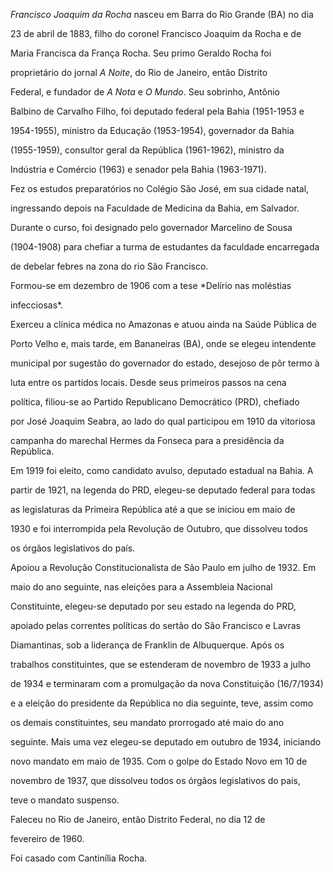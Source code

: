 

*Francisco Joaquim da Rocha* nasceu em Barra do Rio Grande (BA) no dia

23 de abril de 1883, filho do coronel Francisco Joaquim da Rocha e de

Maria Francisca da França Rocha. Seu primo Geraldo Rocha foi

proprietário do jornal *A Noite*, do Rio de Janeiro, então Distrito

Federal, e fundador de *A Nota* e *O Mundo*. Seu sobrinho, Antônio

Balbino de Carvalho Filho, foi deputado federal pela Bahia (1951-1953 e

1954-1955), ministro da Educação (1953-1954), governador da Bahia

(1955-1959), consultor geral da República (1961-1962), ministro da

Indústria e Comércio (1963) e senador pela Bahia (1963-1971).



Fez os estudos preparatórios no Colégio São José, em sua cidade natal,

ingressando depois na Faculdade de Medicina da Bahia, em Salvador.

Durante o curso, foi designado pelo governador Marcelino de Sousa

(1904-1908) para chefiar a turma de estudantes da faculdade encarregada

de debelar febres na zona do rio São Francisco.



Formou-se em dezembro de 1906 com a tese *Delírio nas moléstias

infecciosas*.



Exerceu a clínica médica no Amazonas e atuou ainda na Saúde Pública de

Porto Velho e, mais tarde, em Bananeiras (BA), onde se elegeu intendente

municipal por sugestão do governador do estado, desejoso de pôr termo à

luta entre os partidos locais. Desde seus primeiros passos na cena

política, filiou-se ao Partido Republicano Democrático (PRD), chefiado

por José Joaquim Seabra, ao lado do qual participou em 1910 da vitoriosa

campanha do marechal Hermes da Fonseca para a presidência da República.



Em 1919 foi eleito, como candidato avulso, deputado estadual na Bahia. A

partir de 1921, na legenda do PRD, elegeu-se deputado federal para todas

as legislaturas da Primeira República até a que se iniciou em maio de

1930 e foi interrompida pela Revolução de Outubro, que dissolveu todos

os órgãos legislativos do país.



Apoiou a Revolução Constitucionalista de São Paulo em julho de 1932. Em

maio do ano seguinte, nas eleições para a Assembleia Nacional

Constituinte, elegeu-se deputado por seu estado na legenda do PRD,

apoiado pelas correntes políticas do sertão do São Francisco e Lavras

Diamantinas, sob a liderança de Franklin de Albuquerque. Após os

trabalhos constituintes, que se estenderam de novembro de 1933 a julho

de 1934 e terminaram com a promulgação da nova Constituição (16/7/1934)

e a eleição do presidente da República no dia seguinte, teve, assim como

os demais constituintes, seu mandato prorrogado até maio do ano

seguinte. Mais uma vez elegeu-se deputado em outubro de 1934, iniciando

novo mandato em maio de 1935. Com o golpe do Estado Novo em 10 de

novembro de 1937, que dissolveu todos os órgãos legislativos do país,

teve o mandato suspenso.



Faleceu no Rio de Janeiro, então Distrito Federal, no dia 12 de

fevereiro de 1960.



Foi casado com Cantinília Rocha.



